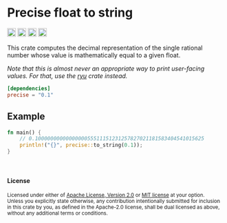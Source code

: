 Precise float to string
=======================

[<img alt="github" src="https://img.shields.io/badge/github-dtolnay/precise-8da0cb?style=for-the-badge&labelColor=555555&logo=github" height="20">](https://github.com/dtolnay/precise)
[<img alt="crates.io" src="https://img.shields.io/crates/v/precise.svg?style=for-the-badge&color=fc8d62&logo=rust" height="20">](https://crates.io/crates/precise)
[<img alt="docs.rs" src="https://img.shields.io/badge/docs.rs-precise-66c2a5?style=for-the-badge&labelColor=555555&logo=docs.rs" height="20">](https://docs.rs/precise)
[<img alt="build status" src="https://img.shields.io/github/workflow/status/dtolnay/precise/CI/master?style=for-the-badge" height="20">](https://github.com/dtolnay/precise/actions?query=branch%3Amaster)

This crate computes the decimal representation of the single rational number
whose value is mathematically equal to a given float.

*Note that this is almost never an appropriate way to print user-facing values.
For that, use the [ryu] crate instead.*

[ryu]: https://github.com/dtolnay/ryu

```toml
[dependencies]
precise = "0.1"
```

## Example

```rust
fn main() {
    // 0.1000000000000000055511151231257827021181583404541015625
    println!("{}", precise::to_string(0.1));
}
```

<br>

#### License

<sup>
Licensed under either of <a href="LICENSE-APACHE">Apache License, Version
2.0</a> or <a href="LICENSE-MIT">MIT license</a> at your option.
</sup>

<br>

<sub>
Unless you explicitly state otherwise, any contribution intentionally submitted
for inclusion in this crate by you, as defined in the Apache-2.0 license, shall
be dual licensed as above, without any additional terms or conditions.
</sub>

